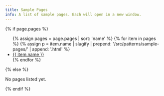 ```yaml
---
title: Sample Pages
info: A list of sample pages. Each will open in a new window.
---
```

<div id="sg_samples">
  {% if page.pages %}<ul>
  {% assign pages = page.pages | sort: 'name' %}
  {% for item in pages %}
  {% assign p = item.name | slugify | prepend: '/src/patterns/sample-pages/' | append: '.html' %}
    <li><a href="{{ site.baseurl }}{{ p }}" target="_blank" class="sg_sample_pattern tableRow">{{ item.name }}</a></li>
  {% endfor %}
  </ul>{% else %}
  <p>No pages listed yet.</p>
  {% endif %}
</div>